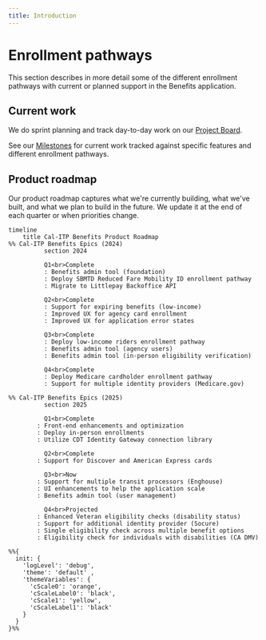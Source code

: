 ```yaml
---
title: Introduction
---
```


# Enrollment pathways

This section describes in more detail some of the different enrollment pathways with current or planned support in the Benefits application.

## Current work

We do sprint planning and track day-to-day work on our [Project Board][board].

See our [Milestones][milestones] for current work tracked against specific features and different enrollment pathways.

## Product roadmap

Our product roadmap captures what we're currently building, what we've built, and what we plan to build in the future. We update it at the end of each quarter or when priorities change.

```mermaid
timeline
    title Cal-ITP Benefits Product Roadmap
%% Cal-ITP Benefits Epics (2024)
          section 2024

          Q1<br>Complete
          : Benefits admin tool (foundation)
          : Deploy SBMTD Reduced Fare Mobility ID enrollment pathway
          : Migrate to Littlepay Backoffice API

          Q2<br>Complete
          : Support for expiring benefits (low-income)
          : Improved UX for agency card enrollment
          : Improved UX for application error states

          Q3<br>Complete
          : Deploy low-income riders enrollment pathway
          : Benefits admin tool (agency users)
          : Benefits admin tool (in-person eligibility verification)

          Q4<br>Complete
          : Deploy Medicare cardholder enrollment pathway
          : Support for multiple identity providers (Medicare.gov)

%% Cal-ITP Benefits Epics (2025)
          section 2025

          Q1<br>Complete
        : Front-end enhancements and optimization
        : Deploy in-person enrollments
        : Utilize CDT Identity Gateway connection library

          Q2<br>Complete
        : Support for Discover and American Express cards

          Q3<br>Now
        : Support for multiple transit processors (Enghouse)
        : UI enhancements to help the application scale
        : Benefits admin tool (user management)

          Q4<br>Projected
        : Enhanced Veteran eligibility checks (disability status)
        : Support for additional identity provider (Socure)
        : Single eligibility check across multiple benefit options
        : Eligibility check for individuals with disabilities (CA DMV)

%%{
  init: {
    'logLevel': 'debug',
    'theme': 'default' ,
    'themeVariables': {
      'cScale0': 'orange',
      'cScaleLabel0': 'black',
      'cScale1': 'yellow',
      'cScaleLabel1': 'black'
    }
  }
}%%
```

[board]: https://github.com/orgs/compilerla/projects/6/views/7
[milestones]: https://github.com/cal-itp/benefits/milestones
